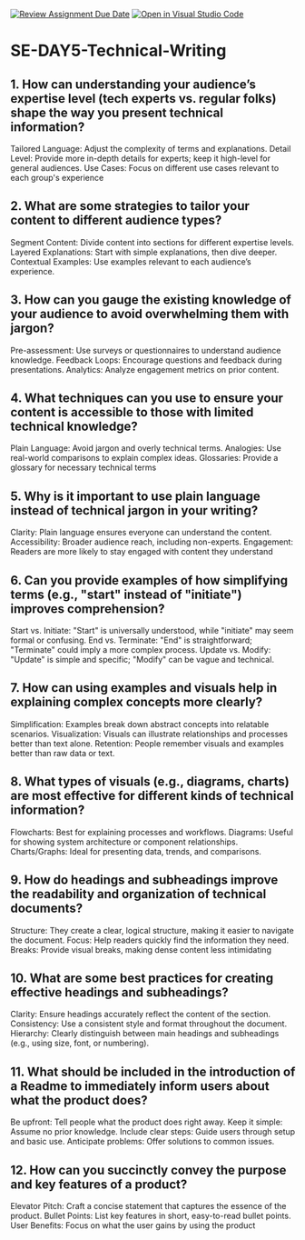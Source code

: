 [![Review Assignment Due Date](https://classroom.github.com/assets/deadline-readme-button-22041afd0340ce965d47ae6ef1cefeee28c7c493a6346c4f15d667ab976d596c.svg)](https://classroom.github.com/a/zsAR-pyY)
[![Open in Visual Studio Code](https://classroom.github.com/assets/open-in-vscode-2e0aaae1b6195c2367325f4f02e2d04e9abb55f0b24a779b69b11b9e10269abc.svg)](https://classroom.github.com/online_ide?assignment_repo_id=18498180&assignment_repo_type=AssignmentRepo)
# SE-DAY5-Technical-Writing
## 1. How can understanding your audience’s expertise level (tech experts vs. regular folks) shape the way you present technical information?
Tailored Language: Adjust the complexity of terms and explanations. Detail Level: Provide more in-depth details for experts; keep it high-level for general audiences. Use Cases: Focus on different use cases relevant to each group's experience
## 2. What are some strategies to tailor your content to different audience types?
Segment Content: Divide content into sections for different expertise levels. Layered Explanations: Start with simple explanations, then dive deeper. Contextual Examples: Use examples relevant to each audience’s experience.
## 3. How can you gauge the existing knowledge of your audience to avoid overwhelming them with jargon?
Pre-assessment: Use surveys or questionnaires to understand audience knowledge. Feedback Loops: Encourage questions and feedback during presentations. Analytics: Analyze engagement metrics on prior content.
## 4. What techniques can you use to ensure your content is accessible to those with limited technical knowledge?
Plain Language: Avoid jargon and overly technical terms. Analogies: Use real-world comparisons to explain complex ideas. Glossaries: Provide a glossary for necessary technical terms
## 5. Why is it important to use plain language instead of technical jargon in your writing?
Clarity: Plain language ensures everyone can understand the content. Accessibility: Broader audience reach, including non-experts. Engagement: Readers are more likely to stay engaged with content they understand
## 6. Can you provide examples of how simplifying terms (e.g., "start" instead of "initiate") improves comprehension?
Start vs. Initiate: "Start" is universally understood, while "initiate" may seem formal or confusing. End vs. Terminate: "End" is straightforward; "Terminate" could imply a more complex process. Update vs. Modify: "Update" is simple and specific; "Modify" can be vague and technical.
## 7. How can using examples and visuals help in explaining complex concepts more clearly?
Simplification: Examples break down abstract concepts into relatable scenarios. Visualization: Visuals can illustrate relationships and processes better than text alone. Retention: People remember visuals and examples better than raw data or text.
## 8. What types of visuals (e.g., diagrams, charts) are most effective for different kinds of technical information?
Flowcharts: Best for explaining processes and workflows. Diagrams: Useful for showing system architecture or component relationships. Charts/Graphs: Ideal for presenting data, trends, and comparisons.
## 9. How do headings and subheadings improve the readability and organization of technical documents?
Structure: They create a clear, logical structure, making it easier to navigate the document. Focus: Help readers quickly find the information they need. Breaks: Provide visual breaks, making dense content less intimidating
## 10. What are some best practices for creating effective headings and subheadings?
Clarity: Ensure headings accurately reflect the content of the section. Consistency: Use a consistent style and format throughout the document. Hierarchy: Clearly distinguish between main headings and subheadings (e.g., using size, font, or numbering).
## 11. What should be included in the introduction of a Readme to immediately inform users about what the product does?
Be upfront: Tell people what the product does right away. Keep it simple: Assume no prior knowledge. Include clear steps: Guide users through setup and basic use. Anticipate problems: Offer solutions to common issues.
## 12. How can you succinctly convey the purpose and key features of a product?
Elevator Pitch: Craft a concise statement that captures the essence of the product. Bullet Points: List key features in short, easy-to-read bullet points. User Benefits: Focus on what the user gains by using the product
